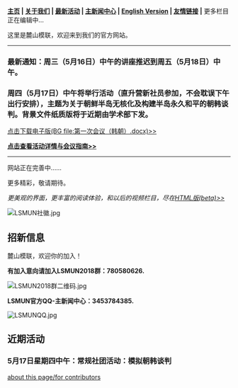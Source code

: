 **[主页](https://www.lsmun.club/) |
   [关于我们](https://www.lsmun.club/about) |
   [最新活动](https://www.lsmun.club/latest-activities) |
   [主新闻中心](https://www.lsmun.club/news) |
   [English Version](https://www.lsmun.club/en)  |
   [友情链接](https://www.lsmun.club/friendly-sites) |**
   更多栏目正在编辑中…

这里是麓山模联，欢迎来到我们的官方网站。

---

### 最新通知：周三（5月16日）中午的讲座推迟到周五（5月18日）中午。

### 周四（5月17日）中午将举行活动（直升营新社员参加，不会耽误下午出行安排），主题为关于朝鲜半岛无核化及构建半岛永久和平的朝韩谈判。背景文件纸质版将于近期由学术部下发。

[点击下载电子版(BG file:第一次会议（韩朝）.docx)>>](https://www.lsmun.club/latest-activities/20180517朝韩/第一次会议（韩朝）.docx)

**[点击查看活动详情与会议指南>>](https://www.lsmun.club/latest-activities/20180517朝韩)**

---

网站正在完善中……

更多精彩，敬请期待。

*更美观的界面，更丰富的阅读体验，和以后的视频栏目，尽在[HTML版(beta)>>](https://www.lsmun.club/html)*

![LSMUN社徽.jpg](https://www.lsmun.club/about/LSMUN社徽.jpg)

## 招新信息

麓山模联，欢迎你的加入！

**有加入意向请加入LSMUN2018群：780580626.**

![LSMUN2018群二维码.jpg](https://www.lsmun.club/about/LSMUN2018QR.jpg)

**LSMUN官方QQ-主新闻中心：3453784385.**

![LSMUNQQ.jpg](https://www.lsmun.club/about/LSMUNQQ.jpg)

## 近期活动

### 5月17日星期四中午：常规社团活动：模拟朝韩谈判



[about this page/for contributors](https://www.lsmun.club/README.md)

